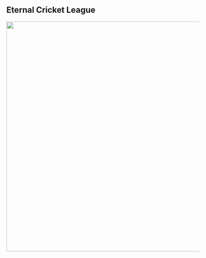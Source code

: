 ## Eternal Cricket League

<img src="https://github.com/user-attachments/assets/5899967b-4f5b-48cf-a9ef-ed1f7963f200" style="width: 600px; height: auto;" />
